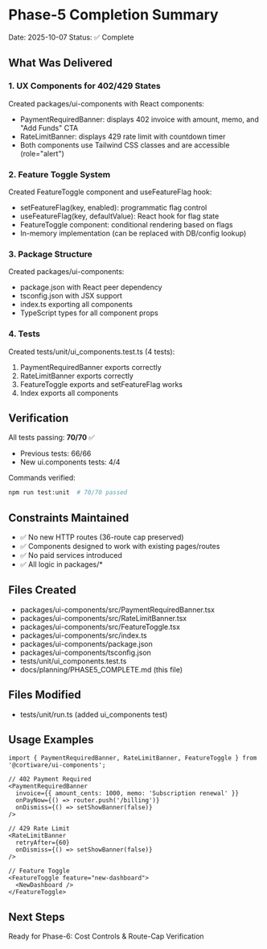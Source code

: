 # Phase-5 Completion Summary

Date: 2025-10-07
Status: ✅ Complete

## What Was Delivered

### 1. UX Components for 402/429 States
Created packages/ui-components with React components:
- PaymentRequiredBanner: displays 402 invoice with amount, memo, and "Add Funds" CTA
- RateLimitBanner: displays 429 rate limit with countdown timer
- Both components use Tailwind CSS classes and are accessible (role="alert")

### 2. Feature Toggle System
Created FeatureToggle component and useFeatureFlag hook:
- setFeatureFlag(key, enabled): programmatic flag control
- useFeatureFlag(key, defaultValue): React hook for flag state
- FeatureToggle component: conditional rendering based on flags
- In-memory implementation (can be replaced with DB/config lookup)

### 3. Package Structure
Created packages/ui-components:
- package.json with React peer dependency
- tsconfig.json with JSX support
- index.ts exporting all components
- TypeScript types for all component props

### 4. Tests
Created tests/unit/ui_components.test.ts (4 tests):
1. PaymentRequiredBanner exports correctly
2. RateLimitBanner exports correctly
3. FeatureToggle exports and setFeatureFlag works
4. Index exports all components

## Verification

All tests passing: **70/70** ✅
- Previous tests: 66/66
- New ui.components tests: 4/4

Commands verified:
```bash
npm run test:unit  # 70/70 passed
```

## Constraints Maintained
- ✅ No new HTTP routes (36-route cap preserved)
- ✅ Components designed to work with existing pages/routes
- ✅ No paid services introduced
- ✅ All logic in packages/*

## Files Created
- packages/ui-components/src/PaymentRequiredBanner.tsx
- packages/ui-components/src/RateLimitBanner.tsx
- packages/ui-components/src/FeatureToggle.tsx
- packages/ui-components/src/index.ts
- packages/ui-components/package.json
- packages/ui-components/tsconfig.json
- tests/unit/ui_components.test.ts
- docs/planning/PHASE5_COMPLETE.md (this file)

## Files Modified
- tests/unit/run.ts (added ui_components test)

## Usage Examples

```tsx
import { PaymentRequiredBanner, RateLimitBanner, FeatureToggle } from '@cortiware/ui-components';

// 402 Payment Required
<PaymentRequiredBanner
  invoice={{ amount_cents: 1000, memo: 'Subscription renewal' }}
  onPayNow={() => router.push('/billing')}
  onDismiss={() => setShowBanner(false)}
/>

// 429 Rate Limit
<RateLimitBanner
  retryAfter={60}
  onDismiss={() => setShowBanner(false)}
/>

// Feature Toggle
<FeatureToggle feature="new-dashboard">
  <NewDashboard />
</FeatureToggle>
```

## Next Steps
Ready for Phase-6: Cost Controls & Route-Cap Verification

